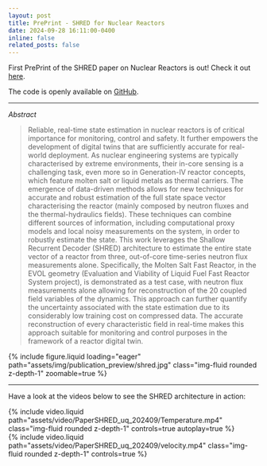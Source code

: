 ```yaml
---
layout: post
title: PrePrint - SHRED for Nuclear Reactors
date: 2024-09-28 16:11:00-0400
inline: false
related_posts: false
---
```


First PrePrint of the SHRED paper on Nuclear Reactors is out! Check it out [here](https://arxiv.org/abs/2409.12550).

The code is openly available on [GitHub](https://github.com/ERMETE-Lab/NuSHRED).

---

*Abstract*
> Reliable, real-time state estimation in nuclear reactors is of critical importance for monitoring, control and safety. It further empowers the development of digital twins that are sufficiently accurate for real-world deployment. As nuclear engineering systems are typically characterised by extreme environments, their in-core sensing is a challenging task, even more so in Generation-IV reactor concepts, which feature molten salt or liquid metals as thermal carriers. The emergence of data-driven methods allows for new techniques for accurate and robust estimation of the full state space vector characterising the reactor (mainly composed by neutron fluxes and the thermal-hydraulics fields). These techniques can combine different sources of information, including computational proxy models and local noisy measurements on the system, in order to robustly estimate the state. This work leverages the Shallow Recurrent Decoder (SHRED) architecture to estimate the entire state vector of a reactor from three, out-of-core time-series neutron flux measurements alone. Specifically, the Molten Salt Fast Reactor, in the EVOL geometry (Evaluation and Viability of Liquid Fuel Fast Reactor System project), is demonstrated as a test case, with neutron flux measurements alone allowing for reconstruction of the 20 coupled field variables of the dynamics. This approach can further quantify the uncertainty associated with the state estimation due to its considerably low training cost on compressed data. The accurate reconstruction of every characteristic field in real-time makes this approach suitable for monitoring and control purposes in the framework of a reactor digital twin.

<div class="row mt-3">
    <div class="col-sm mt-3 mt-md-0">
        {% include figure.liquid loading="eager" path="assets/img/publication_preview/shred.jpg" class="img-fluid rounded z-depth-1" zoomable=true %}
    </div>
</div>

---

Have a look at the videos below to see the SHRED architecture in action:

<div class="row mt-3">
    <div class="col-sm mt-3 mt-md-0">
        {% include video.liquid path="assets/video/PaperSHRED_uq_202409/Temperature.mp4" class="img-fluid rounded z-depth-1" controls=true autoplay=true %}
    </div>
<div class="row mt-3">
    <div class="col-sm mt-3 mt-md-0">
        {% include video.liquid path="assets/video/PaperSHRED_uq_202409/velocity.mp4" class="img-fluid rounded z-depth-1" controls=true %}
    </div>
</div>
